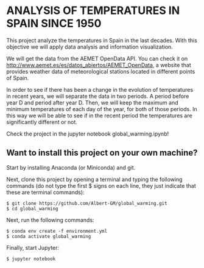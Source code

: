 # ANALYSIS OF TEMPERATURES IN SPAIN SINCE 1950

This project analyze the temperatures in Spain in the last decades. With this objective we will apply data analysis and information visualization.

We will get the data from the AEMET OpenData API. You can check it on http://www.aemet.es/es/datos_abiertos/AEMET_OpenData, a website that provides weather data of meteorological stations located in different points of Spain.

In order to see if there has been a change in the evolution of temperatures in recent years, we will separate the data in two periods. A period before year D and period after year D. Then, we will keep the maximum and minimum temperatures of each day of the year, for both of those periods. In this way we will be able to see if in the recent period the temperatures are significantly different or not.

Check the project in the jupyter notebook global_warming.ipynb!

## Want to install this project on your own machine?

Start by installing Anaconda (or Miniconda) and git.

Next, clone this project by opening a terminal and typing the following commands (do not type the first $ signs on each line, they just indicate that these are terminal commands):

```
$ git clone https://github.com/Albert-GM/global_warming.git
$ cd global_warming
```

Next, run the following commands:

```
$ conda env create -f environment.yml
$ conda activate global_warming
```
Finally, start Jupyter:

```
$ jupyter notebook
```
